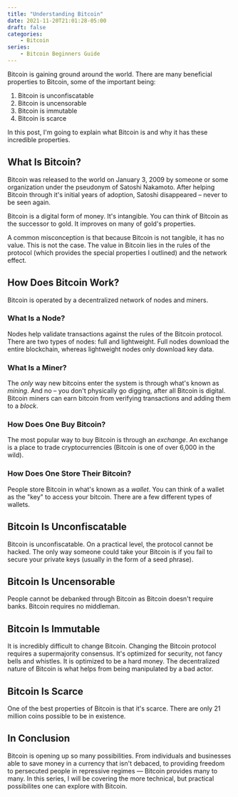 ```yaml
---
title: "Understanding Bitcoin"
date: 2021-11-20T21:01:28-05:00
draft: false
categories:
    - Bitcoin
series:
    - Bitcoin Beginners Guide
---
```


Bitcoin is gaining ground around the world.  There are many beneficial properties to Bitcoin, some of the important being:
1. Bitcoin is unconfiscatable
2. Bitcoin is uncensorable
3. Bitcoin is immutable
4. Bitcoin is scarce

In this post, I'm going to explain what Bitcoin is and why it has these incredible properties.

## What Is Bitcoin?
Bitcoin was released to the world on January 3, 2009 by someone or some organization under the pseudonym of Satoshi Nakamoto.  After helping Bitcoin through it's initial years of adoption, Satoshi disappeared – never to be seen again.

Bitcoin is a digital form of money.  It's intangible.  You can think of Bitcoin as the successor to gold.  It improves on many of gold's properties.

A common misconception is that because Bitcoin is not tangible, it has no value.  This is not the case.  The value in Bitcoin lies in the rules of the protocol (which provides the special properties I outlined) and the network effect.

## How Does Bitcoin Work?
Bitcoin is operated by a decentralized network of nodes and miners.

### What Is a Node?
Nodes help validate transactions against the rules of the Bitcoin protocol.  There are two types of nodes: full and lightweight.  Full nodes download the entire blockchain, whereas lightweight nodes only download key data.

### What Is a Miner?
The *only* way new bitcoins enter the system is through what's known as _mining_.  And no – you don't physically go digging, after all Bitcoin is digital.  Bitcoin miners can earn bitcoin from verifying transactions and adding them to a _block_.  

### How Does One Buy Bitcoin?
The most popular way to buy Bitcoin is through an _exchange_.  An exchange is a place to trade cryptocurrencies (Bitcoin is one of over 6,000 in the wild).  

### How Does One Store Their Bitcoin?
People store Bitcoin in what's known as a _wallet_.  You can think of a wallet as the "key" to access your bitcoin.  There are a few different types of wallets.

## Bitcoin Is Unconfiscatable
Bitcoin is unconfiscatable.  On a practical level, the protocol cannot be hacked.  The only way someone could take your Bitcoin is if you fail to secure your private keys (usually in the form of a seed phrase).

## Bitcoin Is Uncensorable
People cannot be debanked through Bitcoin as Bitcoin doesn't require banks.  Bitcoin requires no middleman.

## Bitcoin Is Immutable
It is incredibly difficult to change Bitcoin.  Changing the Bitcoin protocol requires a supermajority consensus.  It's optimized for security, not fancy bells and whistles.  It is optimized to be a hard money.  The decentralized nature of Bitcoin is what helps from being manipulated by a bad actor.

## Bitcoin Is Scarce
One of the best properties of Bitcoin is that it's scarce.  There are only 21 million coins possible to be in existence.

## In Conclusion
Bitcoin is opening up so many possibilities.  From individuals and businesses able to save money in a currency that isn't debaced, to providing freedom to persecuted people in repressive regimes — Bitcoin provides many to many.  In this series, I will be covering the more technical, but practical possibilites one can explore with Bitcoin.